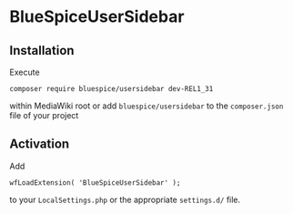 # BlueSpiceUserSidebar

## Installation
Execute

    composer require bluespice/usersidebar dev-REL1_31
within MediaWiki root or add `bluespice/usersidebar` to the
`composer.json` file of your project

## Activation
Add

    wfLoadExtension( 'BlueSpiceUserSidebar' );
to your `LocalSettings.php` or the appropriate `settings.d/` file.